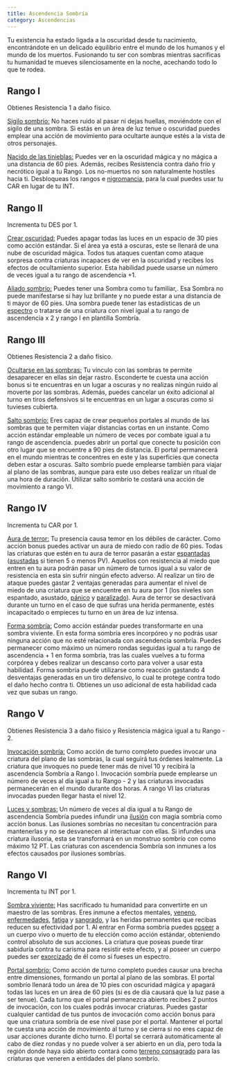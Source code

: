 ```yaml
---
title: Ascendencia Sombría
category: Ascendencias
---
```


Tu existencia ha estado ligada a la oscuridad desde tu nacimiento, encontrándote en un delicado equilibrio entre el mundo de los humanos y el mundo de los muertos. Fusionando tu ser con sombras mientras sacrificas tu humanidad te mueves silenciosamente en la noche, acechando todo lo que te rodea.

## Rango I

Obtienes Resistencia 1 a daño físico.

<u>Sigilo sombrío:</u> No haces ruido al pasar ni dejas huellas, moviéndote con el sigilo de una sombra. Si estás en un área de luz tenue o oscuridad puedes emplear una acción de movimiento para ocultarte aunque estés a la vista de otros personajes.

<u>Nacido de las tinieblas:</u> Puedes ver en la oscuridad mágica y no mágica a una distancia de 60 pies. Además, recibes Resistencia contra daño frío y necrótico igual a tu Rango. Los no-muertos no son naturalmente hostiles hacia ti. Desbloqueas los rangos e [nigromancia](https://raldamain.com/rules/Rangos/Ocultismo/nigromancia.html), para la cual puedes usar tu CAR en lugar de tu INT.

## Rango II

 Incrementa tu DES por 1.

<u>Crear oscuridad:</u> Puedes apagar todas las luces en un espacio de 30 pies como acción estándar. Si el área ya está a oscuras, este se llenará de una nube de oscuridad mágica. Todos tus ataques cuentan como ataque sorpresa contra criaturas incapaces de ver en la oscuridad y recibes los efectos de ocultamiento superior. Esta habilidad puede usarse un número de veces igual a tu rango de ascendencia +1.

<u>Aliado sombrío:</u> Puedes tener una Sombra como tu familiar,. Esa Sombra no puede manifestarse si hay luz brillante y no puede estar a una distancia de ti mayor de 60 pies. Una sombra puede tener las estadísticas de un [espectro](https://raldamain.com/rules/Rangos/Ocultismo/medium.html#rango-ii) o tratarse de una criatura con nivel igual a tu rango de ascendencia x 2 y rango I en plantilla Sombría.

## Rango III

Obtienes Resistencia 2 a daño físico. 

<u>Ocultarse en las sombras:</u> Tu vínculo con las sombras te permite desaparecer en ellas sin dejar rastro. Esconderte te cuesta una acción bonus si te encuentras en un lugar a oscuras y no realizas ningún ruido al moverte por las sombras. Además, puedes cancelar un éxito adicional al turno en tiros defensivos si te encuentras en un lugar a oscuras como si tuvieses cubierta.

<u>Salto sombrío:</u> Eres capaz de crear pequeños portales al mundo de las sombras que te permiten viajar distancias cortas en un instante. Como acción estándar empleable un número de veces por combate igual a tu rango de ascendencia. puedes abrir un portal que conecte tu posición con otro lugar que se encuentre a 90 pies de distancia. El portal permanecerá en el mundo mientras te concentres en este y las superficies que conecta deben estar a oscuras.  Salto sombrío puede emplearse también para viajar al plano de las sombras, aunque para este uso debes realizar un ritual de una hora de duración. Utilizar salto sombrío te costará una acción de movimiento a rango VI.

## Rango IV

Incrementa tu CAR por 1.

<u>Aura de terror:</u> Tu presencia causa temor en los débiles de carácter. Como acción bonus puedes activar un aura de miedo con radio de 60 pies. Todas las criaturas que estén en tu aura de terror pasarán a estar [espantadas](https://raldamain.com/rules/Reglas%20principales/Efectos%20de%20estado.html#espantada) ([asustadas](https://raldamain.com/rules/Reglas%20principales/Efectos%20de%20estado.html#asustada) si tienen 5 o menos PV). Aquellos con resistencia al miedo que entren en tu aura podrán pasar un número de turnos igual a su valor de resistencia en esta sin sufrir ningún efecto adverso. Al realizar un tiro de ataque puedes gastar 2 ventajas generadas para aumentar el nivel de miedo de una criatura que se encuentre en tu aura por 1 (los niveles son espantado, asustado, [pánico](https://raldamain.com/rules/Reglas%20principales/Efectos%20de%20estado.html#p%C3%A1nico) y [paralizado](https://raldamain.com/rules/Reglas%20principales/Efectos%20de%20estado.html#paralizada)). Aura de terror se desactivará durante un turno en el caso de que sufras una herida permanente, estés incapacitado o empieces tu turno en un área de luz intensa.

<u>Forma sombría:</u> Como acción estándar puedes transformarte en una sombra viviente. En esta forma sombría eres incorpóreo y no podrás usar ninguna acción que no esté relacionada con ascendencia sombría. Puedes permanecer como máximo un número rondas seguidas igual a tu rango de ascendencia + 1 en forma sombría, tras las cuales vuelves a tu forma corpórea y debes realizar un descanso corto para volver a usar esta habilidad. Forma sombría puede utilizarse como reacción gastando 4 desventajas generadas en un tiro defensivo, lo cual te protege contra todo el daño hecho contra ti. Obtienes un uso adicional de esta habilidad cada vez que subas un rango.

## Rango V

Obtienes Resistencia 3 a daño físico y Resistencia mágica igual a tu Rango - 2. 

<u>Invocación sombría:</u> Como acción de turno completo puedes invocar una criatura del plano de las sombras, la cual seguirá tus órdenes lealmente. La criatura que invoques no puede tener más de nivel 10 y recibirá la ascendencia Sombría a Rango I. Invocación sombría puede emplearse un número de veces al día igual a tu Rango - 2 y las criaturas invocadas permanecerán en el mundo durante dos horas. A rango VI las criaturas invocadas pueden llegar hasta el nivel 12.

<u>Luces y sombras:</u> Un número de veces al día igual a tu Rango de ascendencia Sombría puedes infundir una [ilusión](https://raldamain.com/rules/Rangos/Magia%20arcana/magia%20ilusoria.html) con magia sombría como acción bonus. Las ilusiones sombrías no necesitan tu concentración para mantenerlas y no se desvanecen al interactuar con ellas. Si infundes una criatura ilusoria, esta se transformará en un monstruo sombrío con como máximo 12 PT. Las criaturas con ascendencia Sombría son inmunes a los efectos causados por ilusiones sombrías. 

## Rango VI

Incrementa tu INT por 1.

<u>Sombra viviente:</u> Has sacrificado tu humanidad para convertirte en un maestro de las sombras. Eres inmune a efectos mentales, [veneno](https://raldamain.com/rules/Reglas%20adicionales/venenos_enfermedades.html#venenos), [enfermedades](https://raldamain.com/rules/Reglas%20adicionales/venenos_enfermedades.html#enfermedades), [fatiga](https://raldamain.com/rules/Reglas%20principales/Efectos%20de%20estado.html#fatigada) y [sangrado](https://raldamain.com/rules/Reglas%20principales/Efectos%20de%20estado.html#sangrado), y las heridas permanentes que recibas reducen su efectividad por 1. Al entrar en Forma sombría puedes [poseer](https://raldamain.com/rules/Rangos/Ocultismo/medium.html#rango-v) a un cuerpo vivo o muerto de tu elección como acción estándar, obteniendo control absoluto de sus acciones. La criatura que poseas puede tirar sabiduría contra tu carisma para resistir este efecto, y al poseer un cuerpo puedes ser [exorcizado](https://raldamain.com/rules/Rangos/Ocultismo/medium.html#rango-i) de él como si fueses un espectro.

<u>Portal sombrío:</u> Como acción de turno completo puedes causar una brecha entre dimensiones, formando un portal al plano de las sombras. El portal sombrío llenará todo un área de 10 pies con oscuridad mágica y apagará todas las luces en un área de 60 pies (si es de día causará que la luz pase a ser tenue). Cada turno que el portal permanezca abierto recibes 2 puntos de invocación, con los cuales podrás invocar criaturas. Puedes gastar cualquier cantidad de tus puntos de invocación como acción bonus para que una criatura sombría de ese nivel pase por el portal. Mantener el portal te cuesta una acción de movimiento al turno y se cierra si no eres capaz de usar acciones durante dicho turno. El portal se cerrará automáticamente al cabo de diez rondas y no puede volver a ser abierto en un día, pero toda la región donde haya sido abierto contará como [terreno consagrado](https://raldamain.com/rules/Rangos/Religi%C3%B3n/magia%20divina.html#rango-ii) para las criaturas que veneren a entidades del plano sombrío.